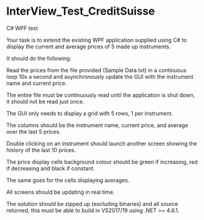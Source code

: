 # InterView_Test_CreditSuisse
C# WPF test

Your task is to extend the existing WPF application supplied using C# to display the current and average prices of 5 made up instruments. 

It should do the following:

Read the prices from the file provided (Sample Data.txt) in a continuous loop 10x a second and asynchronously update the GUI with the instrument name and current price. 

The entire file must be continuously read until the application is shut down, it should not be read just once. 

The GUI only needs to display a grid with 5 rows, 1 per instrument. 

The columns should be the instrument name, current price, and average over the last 5 prices. 

Double clicking on an instrument should launch another screen showing the history of the last 10 prices. 

The price display cells background colour should be green if increasing, red if decreasing and black if constant. 

The same goes for the cells displaying averages. 

All screens should be updating in real time. 

The solution should be zipped up (excluding binaries) and all source returned, this must be able to build in VS2017/19 using .NET >= 4.6.1. 